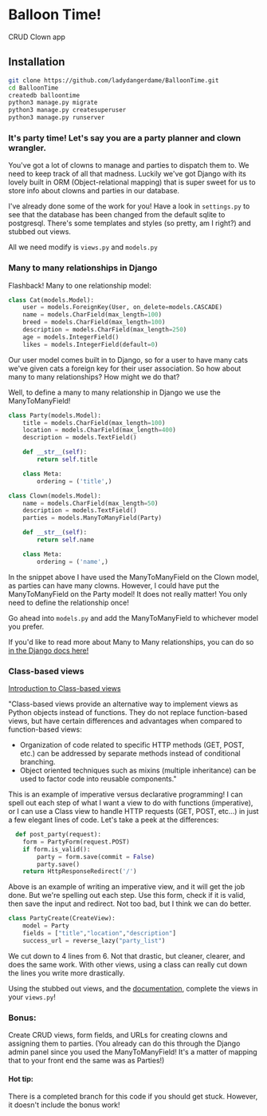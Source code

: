 # Balloon Time!
CRUD Clown app


## Installation
```bash
git clone https://github.com/ladydangerdame/BalloonTime.git
cd BalloonTime
createdb balloontime
python3 manage.py migrate
python3 manage.py createsuperuser
python3 manage.py runserver
```
### It's party time! Let's say you are a party planner and clown wrangler.

You've got a lot of clowns to manage and parties to dispatch them to. We need to keep track of all that madness. Luckily we've got Django with its lovely built in ORM (Object-relational mapping) that is super sweet for us to store info about clowns and parties in our database.

I've already done some of the work for you! Have a look in ```settings.py``` to see that the database has been changed from the default sqlite to postgresql. There's some templates and styles (so pretty, am I right?) and stubbed out views.

All we need modify is ```views.py``` and ```models.py```

### Many to many relationships in Django

Flashback! Many to one relationship model:

```python
class Cat(models.Model):
    user = models.ForeignKey(User, on_delete=models.CASCADE)
    name = models.CharField(max_length=100)
    breed = models.CharField(max_length=100)
    description = models.CharField(max_length=250)
    age = models.IntegerField()
    likes = models.IntegerField(default=0)
```

Our user model comes built in to Django, so for a user to have many cats we've given cats a foreign key for their user association. So how about many to many relationships? How might we do that?

Well, to define a many to many relationship in Django we use the ManyToManyField!

```python
class Party(models.Model):
    title = models.CharField(max_length=100)
    location = models.CharField(max_length=400)
    description = models.TextField()

    def __str__(self):
        return self.title

    class Meta:
        ordering = ('title',)

class Clown(models.Model):
    name = models.CharField(max_length=50)
    description = models.TextField()
    parties = models.ManyToManyField(Party)

    def __str__(self):
        return self.name

    class Meta:
        ordering = ('name',)
```

In the snippet above I have used the ManyToManyField on the Clown model, as parties can have many clowns. However, I could have put the ManyToManyField on the Party model! It does not really matter! You only need to define the relationship once!

Go ahead into ```models.py``` and add the ManyToManyField to whichever model you prefer.

If you'd like to read more about Many to Many relationships, you can do so [in the Django docs here!](https://docs.djangoproject.com/en/2.0/topics/db/examples/many_to_many/)


### Class-based views

[Introduction to Class-based views](https://docs.djangoproject.com/en/2.0/topics/class-based-views/intro/)

"Class-based views provide an alternative way to implement views as Python objects instead of functions. They do not replace function-based views, but have certain differences and advantages when compared to function-based views:

- Organization of code related to specific HTTP methods (GET, POST, etc.) can be addressed by separate methods instead of conditional branching.
- Object oriented techniques such as mixins (multiple inheritance) can be used to factor code into reusable components."

This is an example of imperative versus declarative programming! I can spell out each step of what I want a view to do with functions (imperative), or I can use a Class view to handle HTTP requests (GET, POST, etc...) in just a few elegant lines of code. Let's take a peek at the differences:

```python
  def post_party(request):
    form = PartyForm(request.POST)
    if form.is_valid():
        party = form.save(commit = False)
        party.save()
    return HttpResponseRedirect('/')
```

Above is an example of writing an imperative view, and it will get the job done. But we're spelling out each step. Use this form, check if it is valid, then save the input and redirect. Not too bad, but I think we can do better.

```python
class PartyCreate(CreateView):
    model = Party
    fields = ["title","location","description"]
    success_url = reverse_lazy("party_list")
```

We cut down to 4 lines from 6. Not that drastic, but cleaner, clearer, and does the same work. With other views, using a class can really cut down the lines you write more drastically.

Using the stubbed out views, and the [documentation](https://docs.djangoproject.com/en/2.0/topics/class-based-views/generic-editing/), complete the views in your ```views.py```!

### Bonus:

Create CRUD views, form fields, and URLs for creating clowns and assigning them to parties. (You already can do this through the Django admin panel since you used the ManyToManyField! It's a matter of mapping that to your front end the same was as Parties!)

#### Hot tip:
There is a completed branch for this code if you should get stuck. However, it doesn't include the bonus work!
